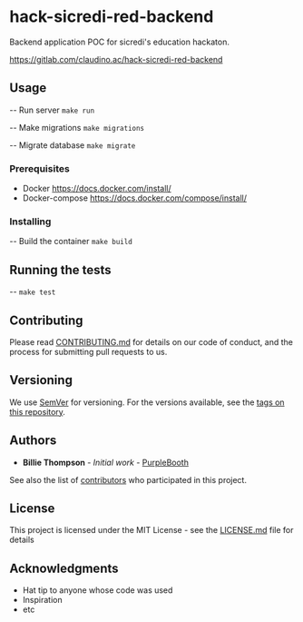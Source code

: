 # hack-sicredi-red-backend

Backend application POC for sicredi's education hackaton. 

https://gitlab.com/claudino.ac/hack-sicredi-red-backend

## Usage

-- Run server `make run`

-- Make migrations `make migrations`

-- Migrate database `make migrate`


### Prerequisites

- Docker https://docs.docker.com/install/
- Docker-compose https://docs.docker.com/compose/install/


### Installing

-- Build the container `make build`

## Running the tests

-- `make test`

## Contributing

Please read [CONTRIBUTING.md](https://gist.github.com/PurpleBooth/b24679402957c63ec426) for details on our code of conduct, and the process for submitting pull requests to us.

## Versioning

We use [SemVer](http://semver.org/) for versioning. For the versions available, see the [tags on this repository](https://github.com/your/project/tags). 

## Authors

* **Billie Thompson** - *Initial work* - [PurpleBooth](https://github.com/PurpleBooth)

See also the list of [contributors](https://github.com/your/project/contributors) who participated in this project.

## License

This project is licensed under the MIT License - see the [LICENSE.md](LICENSE.md) file for details

## Acknowledgments

* Hat tip to anyone whose code was used
* Inspiration
* etc


